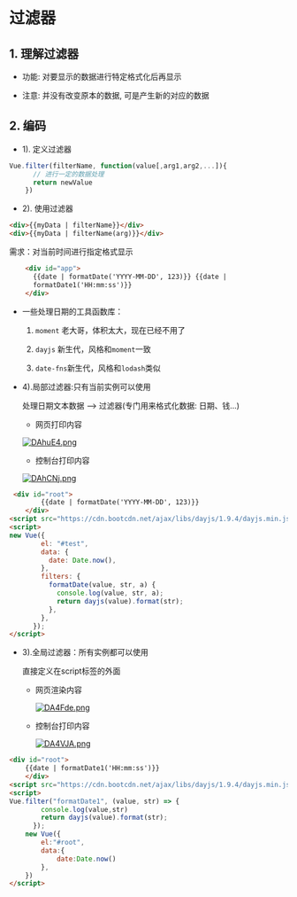 # 过滤器

## 1. 理解过滤器

- 功能: 对要显示的数据进行特定格式化后再显示

- 注意: 并没有改变原本的数据, 可是产生新的对应的数据

## 2. 编码

- 1). 定义过滤器

```javascript
Vue.filter(filterName, function(value[,arg1,arg2,...]){
      // 进行一定的数据处理
      return newValue
    })
```

- 2). 使用过滤器

```html
<div>{{myData | filterName}}</div>
<div>{{myData | filterName(arg)}}</div>
```

需求：对当前时间进行指定格式显示

```html
    <div id="app">   
      {{date | formatDate('YYYY-MM-DD', 123)}} {{date |
      formatDate1('HH:mm:ss')}}
    </div>
```



- 一些处理日期的工具函数库：

  1. `moment` 老大哥，体积太大，现在已经不用了

  2. `dayjs` 新生代，风格和`moment`一致

  3. `date-fns`新生代，风格和`lodash`类似

- 4).局部过滤器:只有当前实例可以使用

  处理日期文本数据 --> 过滤器(专门用来格式化数据: 日期、钱...)
  
  - 网页打印内容
  
  [![DAhuE4.png](https://s3.ax1x.com/2020/11/16/DAhuE4.png)](https://imgchr.com/i/DAhuE4)
  
  - 控制台打印内容
  
  [![DAhCNj.png](https://s3.ax1x.com/2020/11/16/DAhCNj.png)](https://imgchr.com/i/DAhCNj)

```html
 <div id="root">
        {{date | formatDate('YYYY-MM-DD', 123)}} 
    </div>
<script src="https://cdn.bootcdn.net/ajax/libs/dayjs/1.9.4/dayjs.min.js"></script>
<script>
new Vue({
        el: "#test",
        data: {
          date: Date.now(),
        },
        filters: {
          formatDate(value, str, a) {
            console.log(value, str, a);
            return dayjs(value).format(str);
          },
        },
      });
</script>
```



- 3).全局过滤器：所有实例都可以使用

  直接定义在script标签的外面

  - 网页渲染内容

    [![DA4Fde.png](https://s3.ax1x.com/2020/11/16/DA4Fde.png)](https://imgchr.com/i/DA4Fde)

  - 控制台打印内容

    [![DA4VJA.png](https://s3.ax1x.com/2020/11/16/DA4VJA.png)](https://imgchr.com/i/DA4VJA)

```html
<div id="root">
    {{date | formatDate1('HH:mm:ss')}}
    </div>
<script src="https://cdn.bootcdn.net/ajax/libs/dayjs/1.9.4/dayjs.min.js"></script>
<script> 
Vue.filter("formatDate1", (value, str) => {
     	console.log(value,str)
        return dayjs(value).format(str);
      });
    new Vue({
        el:"#root",
        data:{
            date:Date.now()
        },
    })
</script>
```

